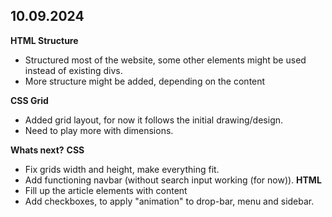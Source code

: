 ## 10.09.2024

**HTML Structure**
- Structured most of the website, some other elements might be used instead of existing divs.
- More structure might be added, depending on the content

**CSS Grid**
- Added grid layout, for now it follows the initial drawing/design.
- Need to play more with dimensions.

**Whats next?**
  **CSS**
  - Fix grids width and height, make everything fit.
  - Add functioning navbar (without search input working (for now)).
  **HTML**
  - Fill up the article elements with content
  - Add checkboxes, to apply "animation" to drop-bar, menu and sidebar.
